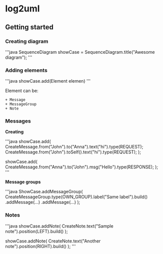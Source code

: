 # log2uml

## Getting started

### Creating diagram

'''java
SequenceDiagram showCase = SequenceDiagram.title("Awesome diagram");
'''

### Adding elements

'''java
showCase.add(Element elemen)
'''

Element can be:

    + Message
    + MessageGroup
    + Note

### Messages

__Creating__

'''java
showCase.add(
    CreateMessage.from("John").to("Anna").text("hi").type(REQUEST);
    CreateMessage.from("John").toSelf().text("hi").type(REQUEST);
);

showCase.add(
    CreateMessage.from("Anna").to("John").msg("Hello").type(RESPONSE);
);
'''

__Message groups__


'''java
ShowCase.addMessageGroup(
    CreateMessageGroup.type(OWN_GROUP).label("Same label").build()
        .addMessage(...)
        .addMessage(...)
);

### Notes

'''java
showCase.addNote(
    CreateNote.text("Sample note").position(LEFT).build()
);

showCase.addNote(
    CreateNote.text("Another note").position(RIGHT).build()
);
'''

